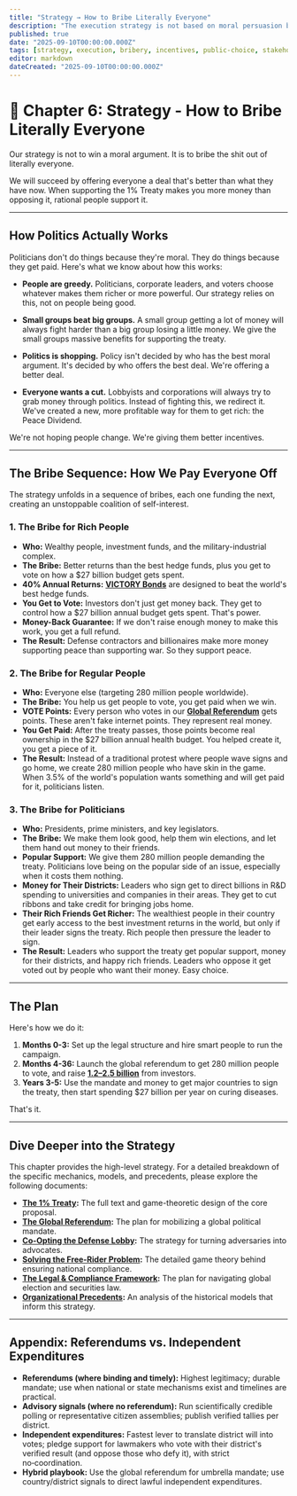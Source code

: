```yaml
---
title: "Strategy → How to Bribe Literally Everyone"
description: "The execution strategy is not based on moral persuasion but on a superior, direct financial bribe for everyone, from citizens to the military-industrial complex."
published: true
date: "2025-09-10T00:00:00.000Z"
tags: [strategy, execution, bribery, incentives, public-choice, stakeholder-alignment]
editor: markdown
dateCreated: "2025-09-10T00:00:00.000Z"
---
```


# 📖 Chapter 6: Strategy - How to Bribe Literally Everyone

Our strategy is not to win a moral argument. It is to bribe the shit out of literally everyone.

We will succeed by offering everyone a deal that's better than what they have now. When supporting the 1% Treaty makes you more money than opposing it, rational people support it.

---

## How Politics Actually Works

Politicians don't do things because they're moral. They do things because they get paid. Here's what we know about how this works:

- **People are greedy.** Politicians, corporate leaders, and voters choose whatever makes them richer or more powerful. Our strategy relies on this, not on people being good.

- **Small groups beat big groups.** A small group getting a lot of money will always fight harder than a big group losing a little money. We give the small groups massive benefits for supporting the treaty.

- **Politics is shopping.** Policy isn't decided by who has the best moral argument. It's decided by who offers the best deal. We're offering a better deal.

- **Everyone wants a cut.** Lobbyists and corporations will always try to grab money through politics. Instead of fighting this, we redirect it. We've created a new, more profitable way for them to get rich: the Peace Dividend.

We're not hoping people change. We're giving them better incentives.

---

## The Bribe Sequence: How We Pay Everyone Off

The strategy unfolds in a sequence of bribes, each one funding the next, creating an unstoppable coalition of self-interest.

### 1. The Bribe for Rich People

- **Who:** Wealthy people, investment funds, and the military-industrial complex.
- **The Bribe:** Better returns than the best hedge funds, plus you get to vote on how a $27 billion budget gets spent.
- **40% Annual Returns:** **[VICTORY Bonds](./economics.md)** are designed to beat the world's best hedge funds.
- **You Get to Vote:** Investors don't just get money back. They get to control how a $27 billion annual budget gets spent. That's power.
- **Money-Back Guarantee:** If we don't raise enough money to make this work, you get a full refund.
- **The Result:** Defense contractors and billionaires make more money supporting peace than supporting war. So they support peace.

### 2. The Bribe for Regular People

- **Who:** Everyone else (targeting 280 million people worldwide).
- **The Bribe:** You help us get people to vote, you get paid when we win.
- **VOTE Points:** Every person who votes in our **[Global Referendum](./strategy/global-referendum/)** gets points. These aren't fake internet points. They represent real money.
- **You Get Paid:** After the treaty passes, those points become real ownership in the $27 billion annual health budget. You helped create it, you get a piece of it.
- **The Result:** Instead of a traditional protest where people wave signs and go home, we create 280 million people who have skin in the game. When 3.5% of the world's population wants something and will get paid for it, politicians listen.

### 3. The Bribe for Politicians

- **Who:** Presidents, prime ministers, and key legislators.
- **The Bribe:** We make them look good, help them win elections, and let them hand out money to their friends.
- **Popular Support:** We give them 280 million people demanding the treaty. Politicians love being on the popular side of an issue, especially when it costs them nothing.
- **Money for Their Districts:** Leaders who sign get to direct billions in R&D spending to universities and companies in their areas. They get to cut ribbons and take credit for bringing jobs home.
- **Their Rich Friends Get Richer:** The wealthiest people in their country get early access to the best investment returns in the world, but only if their leader signs the treaty. Rich people then pressure the leader to sign.
- **The Result:** Leaders who support the treaty get popular support, money for their districts, and happy rich friends. Leaders who oppose it get voted out by people who want their money. Easy choice.

---

## The Plan

Here's how we do it:

1.  **Months 0-3:** Set up the legal structure and hire smart people to run the campaign.
2.  **Months 4-36:** Launch the global referendum to get 280 million people to vote, and raise **[$1.2–$2.5 billion](./economics/fundraising-and-budget-plan.md)** from investors.
3.  **Years 3-5:** Use the mandate and money to get major countries to sign the treaty, then start spending $27 billion per year on curing diseases.

That's it.

---

## Dive Deeper into the Strategy

This chapter provides the high-level strategy. For a detailed breakdown of the specific mechanics, models, and precedents, please explore the following documents:

- **[The 1% Treaty](./strategy/1-percent-treaty.md):** The full text and game-theoretic design of the core proposal.
- **[The Global Referendum](./strategy/global-referendum/):** The plan for mobilizing a global political mandate.
- **[Co-Opting the Defense Lobby](./strategy/co-opting-defense-contractors.md):** The strategy for turning adversaries into advocates.
- **[Solving the Free-Rider Problem](./strategy/free-rider-solution.md):** The detailed game theory behind ensuring national compliance.
- **[The Legal & Compliance Framework](./strategy/legal-compliance-framework.md):** The plan for navigating global election and securities law.
- **[Organizational Precedents](./reference/organizational-precedents.md):** An analysis of the historical models that inform this strategy.

---

## Appendix: Referendums vs. Independent Expenditures

- **Referendums (where binding and timely):** Highest legitimacy; durable mandate; use when national or state mechanisms exist and timelines are practical.
- **Advisory signals (where no referendum):** Run scientifically credible polling or representative citizen assemblies; publish verified tallies per district.
- **Independent expenditures:** Fastest lever to translate district will into votes; pledge support for lawmakers who vote with their district's verified result (and oppose those who defy it), with strict no‑coordination.
- **Hybrid playbook:** Use the global referendum for umbrella mandate; use country/district signals to direct lawful independent expenditures.
